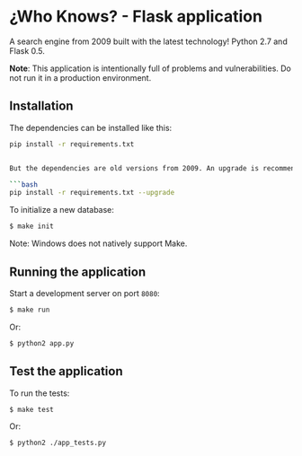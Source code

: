 # ¿Who Knows? - Flask application

A search engine from 2009 built with the latest technology! Python 2.7 and Flask 0.5. 

**Note**: This application is intentionally full of problems and vulnerabilities. Do not run it in a production environment. 

## Installation

The dependencies can be installed like this:

```bash
pip install -r requirements.txt


But the dependencies are old versions from 2009. An upgrade is recommended:

```bash
pip install -r requirements.txt --upgrade
```

To initialize a new database:

```bash
$ make init
```

Note: Windows does not natively support Make. 


## Running the application

Start a development server on port `8080`:

```bash
$ make run
```
Or:

```bash
$ python2 app.py
```

## Test the application

To run the tests:

```bash
$ make test
```

Or:

```bash
$ python2 ./app_tests.py
```